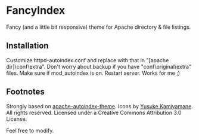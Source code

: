 # FancyIndex

Fancy (and a little bit responsive) theme for Apache directory & file listings.

## Installation

Customize httpd-autoindex.conf and replace with that in "[apache dir]\conf\extra\".
Don't worry about backup if you have "conf\original\extra" files.
Make sure if mod_autoindex is on.
Restart server. Works for me ;)

## Footnotes

Strongly based on [apache-autoindex-theme](https://github.com/fuchcz/apache-autoindex-theme).
Icons by [Yusuke Kamiyamane](http://p.yusukekamiyamane.com/). All rights reserved. Licensed under a Creative Commons Attribution 3.0 License.

Feel free to modify.